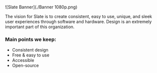 ![Slate Banner](./Banner 1080p.png)

The vision for Slate is to create consistent, easy to use, unique, and sleek user experiences through software and hardware. Design is an extremely important part of this organization.

### Main points we keep:
- Consistent design
- Free & easy to use
- Accessible
- Open-source
